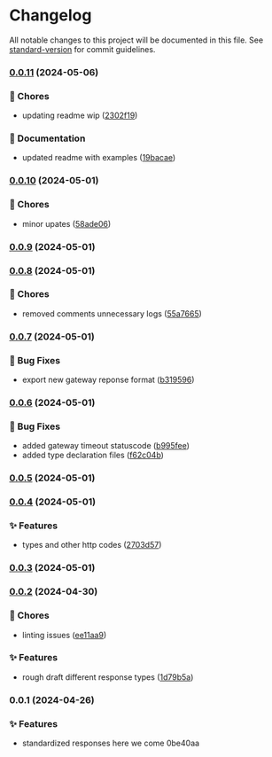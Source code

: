 # Changelog

All notable changes to this project will be documented in this file. See [standard-version](https://github.com/conventional-changelog/standard-version) for commit guidelines.

### [0.0.11](https://github.com/Bankole2000/service-reponse-formatter/compare/v0.0.10...v0.0.11) (2024-05-06)


### 🚚 Chores

* updating readme wip ([2302f19](https://github.com/Bankole2000/service-reponse-formatter/commit/2302f19ac419df3700c19a61a0c651cf8cde629e))


### 📝 Documentation

* updated readme with examples ([19bacae](https://github.com/Bankole2000/service-reponse-formatter/commit/19bacae1b74b255c6d16cf95a5781f06121d831d))

### [0.0.10](https://github.com/Bankole2000/service-reponse-formatter/compare/v0.0.9...v0.0.10) (2024-05-01)


### 🚚 Chores

* minor upates ([58ade06](https://github.com/Bankole2000/service-reponse-formatter/commit/58ade066ab91bbe7ef40c77fc8370a106e9ff08e))

### [0.0.9](https://github.com/Bankole2000/service-reponse-formatter/compare/v0.0.8...v0.0.9) (2024-05-01)

### [0.0.8](https://github.com/Bankole2000/service-reponse-formatter/compare/v0.0.7...v0.0.8) (2024-05-01)


### 🚚 Chores

* removed comments unnecessary logs ([55a7665](https://github.com/Bankole2000/service-reponse-formatter/commit/55a7665bdcd6f7224d5813357418a4a734100331))

### [0.0.7](https://github.com/Bankole2000/service-reponse-formatter/compare/v0.0.6...v0.0.7) (2024-05-01)


### 🐛 Bug Fixes

* export new gateway reponse format ([b319596](https://github.com/Bankole2000/service-reponse-formatter/commit/b319596f003dfbc63bd5fc1719e7825786ec693b))

### [0.0.6](https://github.com/Bankole2000/service-reponse-formatter/compare/v0.0.5...v0.0.6) (2024-05-01)


### 🐛 Bug Fixes

* added gateway timeout statuscode ([b995fee](https://github.com/Bankole2000/service-reponse-formatter/commit/b995fee6f125981fcc26443183a4eee44bb3f762))
* added type declaration files ([f62c04b](https://github.com/Bankole2000/service-reponse-formatter/commit/f62c04be3ea2bf12161f19c01b89a5f2445a3473))

### [0.0.5](https://github.com/Bankole2000/service-reponse-formatter/compare/v0.0.4...v0.0.5) (2024-05-01)

### [0.0.4](https://github.com/Bankole2000/service-reponse-formatter/compare/v0.0.3...v0.0.4) (2024-05-01)


### ✨ Features

* types and other http codes ([2703d57](https://github.com/Bankole2000/service-reponse-formatter/commit/2703d57797efa056a88eb50aa2c170e7ce14ff7e))

### [0.0.3](https://github.com/Bankole2000/service-reponse-formatter/compare/v0.0.2...v0.0.3) (2024-05-01)

### [0.0.2](https://github.com/Bankole2000/service-reponse-formatter/compare/v0.0.1...v0.0.2) (2024-04-30)


### 🚚 Chores

* linting issues ([ee11aa9](https://github.com/Bankole2000/service-reponse-formatter/commit/ee11aa9ee41262e968d2eceac56d74adf3ea6027))


### ✨ Features

* rough draft different response types ([1d79b5a](https://github.com/Bankole2000/service-reponse-formatter/commit/1d79b5aa7eb2e52c55f40697a22abbe627297b84))

### 0.0.1 (2024-04-26)


### ✨ Features

* standardized responses here we come 0be40aa
